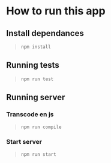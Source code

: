 # How to run this app

## **Install dependances**
>```
> npm install
>```


## **Running tests**
>```
> npm run test
>```

## **Running server**

### Transcode en js
>```
> npm run compile
>```

### Start server
>```
> npm run start
>```
